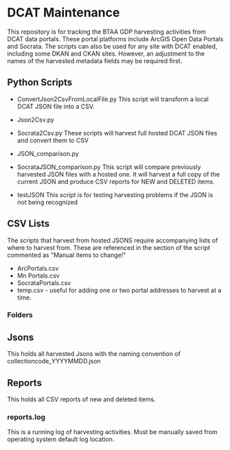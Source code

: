 # DCAT Maintenance
This repository is for tracking the BTAA GDP  harvesting activities from DCAT data portals. These portal platforms include ArcGIS Open Data Portals and Socrata.
The scripts can also be used for any site with DCAT enabled, including some DKAN and CKAN sites.  However, an adjustment to the names of the harvested metadata fields may be required first.

## Python Scripts
+ ConvertJson2CsvFromLocalFile.py
This script will transform a local DCAT JSON file into a CSV.

+ Json2Csv.py
+ Socrata2Csv.py
These scripts will harvest full hosted DCAT JSON files and convert them to CSV

+ JSON_comparison.py
+ SocrataJSON_comparison.py
This script will compare previously harvested JSON files with a hosted one. It will harvest a full copy of the current JSON and produce CSV reports for NEW and DELETED items.

+ testJSON
This script is for testing harvesting problems if the JSON is not being recognized

## CSV Lists
The scripts that harvest from hosted JSONS require accompanying lists of where to harvest from. These are referenced in the section of the script commented as "Manual items to change!"

+ ArcPortals.csv
+ Mn Portals.csv
+ SocrataPortals.csv
+ temp.csv - useful for adding one or two portal addresses to harvest at a time.



### Folders

## Jsons
This holds all harvested Jsons with the naming convention of collectioncode_YYYYMMDD.json

## Reports
This holds all CSV reports of new and deleted items.



### reports.log
This is a running log of harvesting activities. Must be manually saved from operating system default log location.
